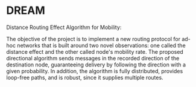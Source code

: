 DREAM
=====

Distance Routing Effect Algorithm for Mobility:

The objective of the project is to implement a new routing protocol for ad-hoc networks that is built around two novel observations: one called the distance effect and the other called node's mobility rate. The proposed directional algorithm sends messages in the recorded direction of the destination node, guaranteeing delivery by following the direction with a given probability. In addition, the algorithm is fully distributed, provides loop-free paths, and is robust, since it supplies multiple routes.
